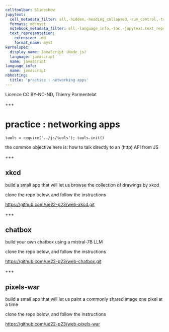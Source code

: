 ```yaml
---
celltoolbar: Slideshow
jupytext:
  cell_metadata_filter: all,-hidden,-heading_collapsed,-run_control,-trusted
  formats: md:myst
  notebook_metadata_filter: all,-language_info,-toc,-jupytext.text_representation.jupytext_version,-jupytext.text_representation.format_version
  text_representation:
    extension: .md
    format_name: myst
kernelspec:
  display_name: JavaScript (Node.js)
  language: javascript
  name: javascript
language_info:
  name: javascript
nbhosting:
  title: 'practice : networking apps'
---
```


Licence CC BY-NC-ND, Thierry Parmentelat

+++

# practice : networking apps

```{code-cell}
tools = require('../js/tools'); tools.init()
```

the common objective here is: how to talk directly to an (http) API from JS

+++

## xkcd


build a small app that will let us browse the collection of drawings by xkcd

clone the repo below, and follow the instructions

<https://github.com/ue22-p23/web-xkcd.git>

+++

## chatbox

build your own chatbox using a mistral-7B LLM

clone the repo below, and follow the instructions

<https://github.com/ue22-p23/web-chatbox.git>

+++

## pixels-war

build a small app that will let us paint a commonly shared image one pixel at a time

clone the repo below, and follow the instructions

<https://github.com/ue22-p23/web-pixels-war>
